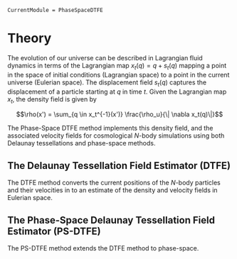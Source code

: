 ```@meta
CurrentModule = PhaseSpaceDTFE
```

# Theory

The evolution of our universe can be described in Lagrangian fluid dynamics in terms of the Lagrangian map $x_t(q) = q + s_t(q)$ mapping a point in the space of initial conditions (Lagrangian space) to a point in the current universe (Eulerian space). The displacement field $s_t(q)$ captures the displacement of a particle starting at $q$ in time $t$. Given the Lagrangian map $x_t$, the density field is given by 

```math
\rho(x') = \sum_{q \in x_t^{-1}(x')} \frac{\rho_u}{\| \nabla x_t(q)\|}
```

The Phase-Space DTFE method implements this density field, and the associated velocity fields for cosmological $N$-body simulations using both Delaunay tessellations and phase-space methods.

## The Delaunay Tessellation Field Estimator (DTFE)
The DTFE method converts the current positions of the $N$-body particles and their velocities in to an estimate of the density and velocity fields in Eulerian space.

## The Phase-Space Delaunay Tessellation Field Estimator (PS-DTFE)
The PS-DTFE method extends the DTFE method to phase-space.



